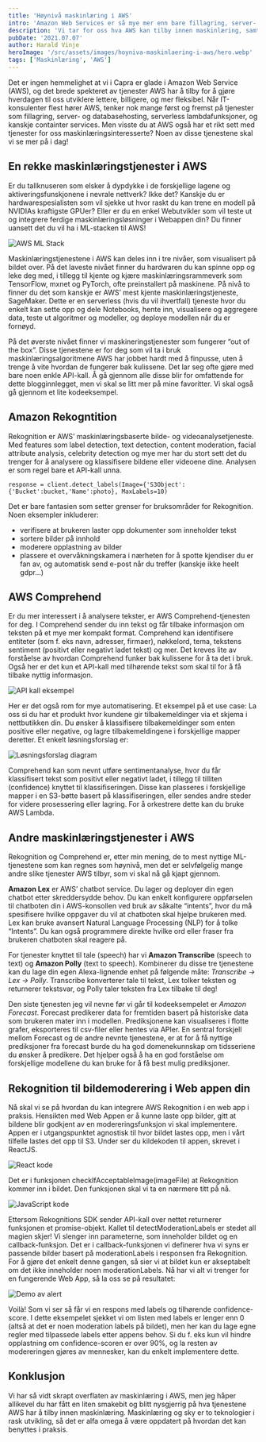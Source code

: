 ```yaml
---
title: 'Høynivå maskinlæring i AWS'
intro: 'Amazon Web Services er så mye mer enn bare fillagring, server- og databasehosting. Vi tar for oss hva det kan tilby innen maskinlæring, samt gi en smakebit på noen av de relevante tjenestene.'
description: 'Vi tar for oss hva AWS kan tilby innen maskinlæring, samt gi en smakebit på noen av de relevante tjenestene. Les om hva som ligger bak >>'
pubDate: '2021.07.07'
author: Harald Vinje
heroImage: '/src/assets/images/hoyniva-maskinlaering-i-aws/hero.webp'
tags: ['Maskinlæring', 'AWS']
---
```


Det er ingen hemmelighet at vi i Capra er glade i Amazon Web Service (AWS), og det brede spekteret av tjenester AWS har å tilby for å gjøre hverdagen til oss utviklere lettere, billigere, og mer fleksibel. Når IT-konsulenter flest hører AWS, tenker nok mange først og fremst på tjenester som fillagring, server- og databasehosting, serverless lambdafunksjoner, og kanskje containter services. Men visste du at AWS også har et rikt sett med tjenester for oss maskinlæringsinteresserte? Noen av disse tjenestene skal vi se mer på i dag!

## En rekke maskinlæringstjenester i AWS

Er du tallknuseren som elsker å dypdykke i de forskjellige lagene og aktiveringsfunskjonene i nevrale nettverk? Ikke det? Kanskje du er hardwarespesialisten som vil sjekke ut hvor raskt du kan trene en modell på NVIDIAs kraftigste GPUer? Eller er du en enkel Webutvikler som vil teste ut og integrere ferdige maskinlæringsløsninger i Webappen din? Du finner uansett det du vil ha i ML-stacken til AWS!

![AWS ML Stack](../../assets/images/hoyniva-maskinlaering-i-aws/aws-ml.webp)

Maskinlæringstjenestene i AWS kan deles inn i tre nivåer, som visualisert på bildet over. På det laveste nivået finner du hardwaren du kan spinne opp og leke deg med, i tillegg til kjente og kjære maskinlæringsrammeverk som TensorFlow, mxnet og PyTorch, ofte preinstallert på maskinene. På nivå to finner du det som kanskje er AWS’ mest kjente maskinlæringstjeneste, SageMaker. Dette er en serverless (hvis du vil ihvertfall) tjeneste hvor du enkelt kan sette opp og dele Notebooks, hente inn, visualisere og aggregere data, teste ut algoritmer og modeller, og deploye modellen når du er fornøyd.

På det øverste nivået finner vi maskineringstjenester som fungerer “out of the box”. Disse tjenestene er for deg som vil ta i bruk maskinlæringsalgoritmene AWS har jobbet hardt med å finpusse, uten å trenge å vite hvordan de fungerer bak kulissene. Det lar seg ofte gjøre med bare noen enkle API-kall. Å gå gjennom alle disse blir for omfattende for dette blogginnlegget, men vi skal se litt mer på mine favoritter. Vi skal også gå gjennom et lite kodeeksempel.

## Amazon Rekogntition

Rekognition er AWS’ maskinlæringsbaserte bilde- og videoanalysetjeneste. Med features som label detection, text detection, content moderation, facial attribute analysis, celebrity detection og mye mer har du stort sett det du trenger for å analysere og klassifisere bildene eller videoene dine. Analysen er som regel bare et API-kall unna.

```
response = client.detect_labels(Image={'S3Object':{'Bucket':bucket,'Name':photo}, MaxLabels=10)
```

Det er bare fantasien som setter grenser for bruksområder for Rekognition. Noen eksempler inkluderer:

- verifisere at brukeren laster opp dokumenter som inneholder tekst
- sortere bilder på innhold
- moderere opplastning av bilder
- plassere et overvåkningskamera i nærheten for å spotte kjendiser du er fan av, og automatisk send e-post når du treffer (kanskje ikke heelt gdpr...)

## AWS Comprehend

Er du mer interessert i å analysere tekster, er AWS Comprehend-tjenesten for deg. I Comprehend sender du inn tekst og får tilbake informasjon om teksten på et mye mer kompakt format. Comprehend kan identifisere entiteter (som f. eks navn, adresser, firmaer), nøkkelord, tema, tekstens sentiment (positivt eller negativt ladet tekst) og mer. Det kreves lite av forståelse av hvordan Comprehend funker bak kulissene for å ta det i bruk. Også her er det kun et API-kall med tilhørende tekst som skal til for å få tilbake nyttig informasjon.

![API kall eksempel](../../assets/images/hoyniva-maskinlaering-i-aws/apikall.webp)

Her er det også rom for mye automatisering. Et eksempel på et use case: La oss si du har et produkt hvor kundene gir tilbakemeldinger via et skjema i nettbutikken din. Du ønsker å klassifisere tilbakemeldinger som enten positive eller negative, og lagre tilbakemeldingene i forskjellige mapper deretter. Et enkelt løsningsforslag er:

![Løsningsforslag diagram](../../assets/images/hoyniva-maskinlaering-i-aws/oversikt.webp)

Comprehend kan som nevnt utføre sentimentanalyse, hvor du får klassifisert tekst som positivt eller negativt ladet, i tillegg til tilliten (confidence) knyttet til klassifiseringen. Disse kan plasseres i forskjellige mapper i en S3-bøtte basert på klassifiseringen, eller sendes andre steder for videre prosessering eller lagring. For å orkestrere dette kan du bruke AWS Lambda.

## Andre maskinlæringstjenester i AWS

Rekognition og Comprehend er, etter min mening, de to mest nyttige ML-tjenestene som kan regnes som høynivå, men det er selvfølgelig mange andre slike tjenester AWS tilbyr, som vi skal nå gå kjapt gjennom.

**Amazon Lex** er AWS’ chatbot service. Du lager og deployer din egen chatbot etter skreddersydde behov. Du kan enkelt konfigurere oppførselen til chatboten din i AWS-konsollen ved bruk av såkalte “intents”, hvor du må spesifisere hvilke oppgaver du vil at chatboten skal hjelpe brukeren med. Lex kan bruke avansert Natural Language Processing (NLP) for å tolke “Intents”. Du kan også programmere direkte hvilke ord eller fraser fra brukeren chatboten skal reagere på.

For tjenester knyttet til tale (speech) har vi **Amazon Transcribe** (speech to text) og **Amazon Polly** (text to speech). Kombinerer du disse tre tjenestene kan du lage din egen Alexa-lignende enhet på følgende måte: *Transcribe -> Lex -> Polly*. Transcribe konverterer tale til tekst, Lex tolker teksten og returnerer tekstsvar, og Polly taler teksten fra Lex tilbake til deg!

Den siste tjenesten jeg vil nevne før vi går til kodeeksempelet er *Amazon Forecast*. Forecast predikerer data for fremtiden basert på historiske data som brukeren mater inn i modellen. Prediksjonene kan visualiseres i flotte grafer, eksporteres til csv-filer eller hentes via APIer. En sentral forskjell mellom Forecast og de andre nevnte tjenestene, er at for å få nyttige prediksjoner fra forecast burde du ha god domenekunnskap om tidsseriene du ønsker å predikere. Det hjelper også å ha en god forståelse om forskjellige modellene du kan bruke for å få best mulig prediksjoner.

## Rekognition til bildemoderering i Web appen din

Nå skal vi se på hvordan du kan integrere AWS Rekognition i en web app i praksis. Hensikten med Web Appen er å kunne laste opp bilder, gitt at bildene blir godkjent av en modereringsfunksjon vi skal implementere. Appen er i utgangspunktet agnostisk til hvor bildet lastes opp, men i vårt tilfelle lastes det opp til S3. Under ser du kildekoden til appen, skrevet i ReactJS.

![React kode](../../assets/images/hoyniva-maskinlaering-i-aws/react.webp)

Det er i funksjonen checkIfAcceptableImage(imageFile) at Rekognition kommer inn i bildet. Den funksjonen skal vi ta en nærmere titt på nå.

![JavaScript kode](../../assets/images/hoyniva-maskinlaering-i-aws/js-kode.webp)

Ettersom Rekognitions SDK sender API-kall over nettet returnerer funksjonen et promise-objekt. Kallet til detectModerationLabels er stedet all magien skjer! Vi slenger inn parameterne, som inneholder bildet og en callback-funksjon. Det er i callback-funksjonen vi definerer hva vi syns er passende bilder basert på moderationLabels i responsen fra Rekognition. For å gjøre det enkelt denne gangen, så sier vi at bildet kun er akseptabelt om det ikke inneholder noen moderationLabels. Nå har vi alt vi trenger for en fungerende Web App, så la oss se på resultatet:

![Demo av alert](../../assets/images/hoyniva-maskinlaering-i-aws/nettside.webp)

Voilà! Som vi ser så får vi en respons med labels og tilhørende confidence-score. I dette eksempelet sjekket vi om listen med labels er lenger enn 0 (altså at det er noen moderation labels på bildet), men her kan du lage egne regler med tilpassede labels etter appens behov. Si du f. eks kun vil hindre opplastning om confidence-scoren er over 90%, og la resten av modereringen gjøres av mennesker, kan du enkelt implementere dette.

## Konklusjon

Vi har så vidt skrapt overflaten av maskinlæring i AWS, men jeg håper allikevel du har fått en liten smakebit og blitt nysgjerrig på hva tjenestene AWS har å tilby innen maskinlæring. Maskinlæring og sky er to teknologier i rask utvikling, så det er alfa omega å være oppdatert på hvordan det kan benyttes i praksis.
